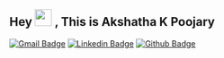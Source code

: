 ## Hey <img src="https://raw.githubusercontent.com/MartinHeinz/MartinHeinz/master/wave.gif" width="30px"> , This is Akshatha K Poojary
[![Gmail Badge](https://img.shields.io/badge/-poojaryakshathak@gmail.com-c14438?style=flat&logo=Gmail&logoColor=white&link=mailto:poojaryakshathak@gmail.com)](mailto:poojaryakshathak@gmail.com) [![Linkedin Badge](https://img.shields.io/badge/-Akshatha-K-Poojary-0072b1?style=flat&logo=Linkedin&logoColor=white&link=https://www.linkedin.com/in/akshatha-k-poojary/)](https://www.linkedin.com/in/akshatha-k-poojary/) [![Github Badge](https://img.shields.io/badge/-AkshathaKPoojary-grey?style=flat&logo=github&logoColor=white&link=https://github.com/AkshathaKPoojary/)](https://www.github.com/AkshathaKPoojary/) 
